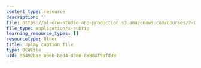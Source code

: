 ```yaml
---
content_type: resource
description: ''
file: https://ol-ocw-studio-app-production.s3.amazonaws.com/courses/7-016-introductory-biology-fall-2018/d5492baea96bbad4d3088080af9afd30_hDppkpYcBdg.srt
file_type: application/x-subrip
learning_resource_types: []
resourcetype: Other
title: 3play caption file
type: OCWFile
uid: d5492bae-a96b-bad4-d308-8080af9afd30
---
```

